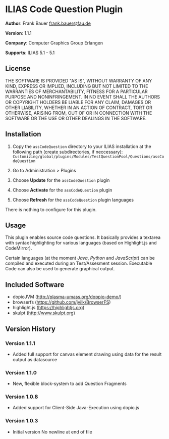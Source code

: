# ILIAS Code Question Plugin

**Author**:   Frank Bauer <frank.bauer@fau.de>

**Version**:  1.1.1

**Company**:  Computer Graphics Group Erlangen

**Supports**: ILIAS 5.1 - 5.1

## License
THE SOFTWARE IS PROVIDED "AS IS", WITHOUT WARRANTY OF ANY KIND, EXPRESS OR
IMPLIED, INCLUDING BUT NOT LIMITED TO THE WARRANTIES OF MERCHANTABILITY,
FITNESS FOR A PARTICULAR PURPOSE AND NONINFRINGEMENT. IN NO EVENT SHALL THE
AUTHORS OR COPYRIGHT HOLDERS BE LIABLE FOR ANY CLAIM, DAMAGES OR OTHER
LIABILITY, WHETHER IN AN ACTION OF CONTRACT, TORT OR OTHERWISE, ARISING FROM,
OUT OF OR IN CONNECTION WITH THE SOFTWARE OR THE USE OR OTHER DEALINGS IN
THE SOFTWARE.

## Installation
1. Copy the `assCodeQuestion` directory to your ILIAS installation at the following path 
(create subdirectories, if neccessary):
`Customizing/global/plugins/Modules/TestQuestionPool/Questions/assCodeQuestion`

2. Go to Administration > Plugins

3. Choose **Update** for the `assCodeQuestion` plugin
4. Choose **Activate** for the `assCodeQuestion` plugin
5. Choose **Refresh** for the `assCodeQuestion` plugin languages

There is nothing to configure for this plugin.

## Usage
This plugin enables source code questions. It basically provides a textarea with syntax 
highlighting for various languages (based on Highlight.js and CodeMirror).

Certain languages (at the moment *Java*, *Python* and *JavaScript*) can be compiled and 
executed during an Test/Assesment session. Executable Code can also be used to generate
graphical output.

## Included Software
* dopioJVM (http://plasma-umass.org/doppio-demo/)
* browserfs (https://github.com/jvilk/BrowserFS)
* highlight.js (https://highlightjs.org)
* skulpt (http://www.skulpt.org)


## Version History

### Version 1.1.1
* Added full support for canvas element drawing using data for the result output as datasource

### Version 1.1.0
* New, flexible block-system to add Question Fragments

### Version 1.0.8
* Added support for Client-Side Java-Execution using dopio.js

### Version 1.0.3
* Initial version
 No newline at end of file
